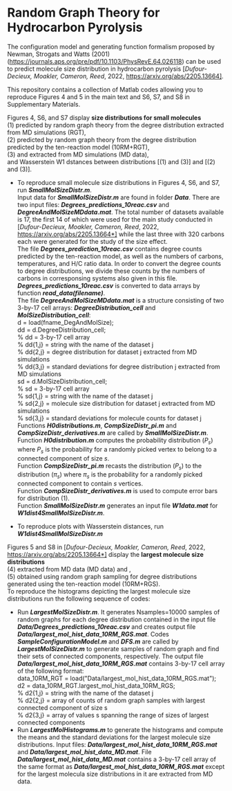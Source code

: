 # Random Graph Theory for Hydrocarbon Pyrolysis
The configuration model and generating function formalism proposed by Newman, Strogats and Watts (2001) 
(https://journals.aps.org/pre/pdf/10.1103/PhysRevE.64.026118)
can be used to predict molecule size distribution in hydrocarbon pyrolysis 
[*Dufour-Decieux, Moakler, Cameron, Reed*, 2022, https://arxiv.org/abs/2205.13664].

This repository contains a collection of Matlab codes allowing you to reproduce Figures 4 and 5 in the main text and S6, S7, and S8 in Supplementary Materials.

Figures 4, S6, and S7 display **size distributions for small molecules** <br>
(1) predicted by random graph theory from the degree distribution extracted from MD simulations (RGT), <br>
(2) predicted by random graph theory from the degree distribution predicted by the ten-reaction model (10RM+RGT),<br>
(3) and extracted from MD simulations (MD data),<br>
and Wasserstein W1 dstances between distributions [(1) and (3)] and [(2) and (3)].

* To reproduce small molecule size distributions in Figures 4, S6, and S7, run ***SmallMolSizeDistr.m***. <br>
Input data for ***SmallMolSizeDistr.m*** are found in folder ***Data***. There are two input files: ***Degrees_predictions_10reac.csv*** and ***DegreeAndMolSizeMDdata.mat***. The total number of datasets available is 17, the first 14 of which were used for the main study conducted in [*Dufour-Decieux, Moakler, Cameron, Reed*, 2022, https://arxiv.org/abs/2205.13664*] while the last three with 320 carbons each were generated for the study of the size effect.<br>
The file ***Degrees_prediction_10reac.csv*** contains degree counts predicted by the ten-reaction model, as well as  the numbers of carbons, temperatures, and H/C ratio data. In order to convert the degree counts to degree distributions, we divide these counts by the numbers of carbons in corresponsing systems also given in this file. ***Degrees_predictions_10reac.csv*** is converted to data arrays by function ***read_data(filename)***. <br>
The file ***DegreeAndMolSizeMDdata.mat*** is a structure consisting of two 3-by-17 cell arrays: ***DegreeDistribution_cell*** and ***MolSizeDistribution_cell***:<br>
d = load(fname_DegAndMolSize);<br>
dd = d.DegreeDistribution_cell;<br>
% dd = 3-by-17 cell array<br>
% dd{1,j} = string with the name of the dataset j<br>
% dd{2,j} = degree distribution for dataset j extracted from MD simulations<br>
% dd{3,j} = standard deviations for degree distribution j extracted from MD simulations<br>
sd = d.MolSizeDistribution_cell; <br>
% sd = 3-by-17 cell array <br>
% sd{1,j} = string with the name of the dataset j <br>
% sd{2,j} = molecule size distribution for dataset j extracted from MD simulations <br>
% sd{3,j} = standard deviations for molecule counts for dataset j  <br>
Functions ***H0distributions.m***, ***CompSizeDistr_pi.m*** and ***CompSizeDistr_derivatives.m*** are called by ***SmallMolSizeDistr.m***. <br>
Function ***H0distribution.m*** computes the probability distribution $(P_s)$ where $P_s$ is the probability for a randomly picked vertex to belong to a connected component of size $s$. <br>
Function ***CompSizeDistr_pi.m*** recasts the distribution $(P_s)$ to the distribution $(\pi_s)$ where $\pi_s$ is the probability for a randomly picked connected component to contain $s$ vertices. <br>
Function ***CompSizeDistr_derivatives.m*** is used to compute error bars for distribution (1). <br> 
Function ***SmallMolSizeDistr.m*** generates an input file ***W1data.mat*** for ***W1dist4SmallMolSizeDistr.m***. 

* To reproduce plots with Wasserstein distances, run ***W1dist4SmallMolSizeDistr.m***

Figures 5 and S8 in [*Dufour-Decieux, Moakler, Cameron, Reed*, 2022, https://arxiv.org/abs/2205.13664*] display the **largest molecule size distributions**<br> 
(4) extracted from MD data (MD data) and ,<br>
(5) obtained using random graph sampling for degree distributions generated using the ten-reaction model (10RM+RGS). <br>
To reproduce the histograms depicting the largest molecule size distributions run the following sequence of codes:<br>
* Run ***LargestMolSizeDistr.m***. It generates Nsamples=10000 samples of random graphs for each degree distribution contained in the input file ***Data/Degrees_predictions_10reac.csv*** and creates output file ***Data/largest_mol_hist_data_10RM_RGS.mat***. Codes ***SampleConfigurationModel.m*** and ***DFS.m*** are called by ***LargestMolSizeDistr.m*** to generate samples of random graph and find their sets of connected components, respectively. The output file ***Data/largest_mol_hist_data_10RM_RGS.mat*** contains 3-by-17 cell array of the following format: <br>
data_10RM_RGT = load("Data/largest_mol_hist_data_10RM_RGS.mat");
d2 = data_10RM_RGT.largest_mol_hist_data_10RM_RGS; <br>
% d2{1,j} = string with the name of the dataset j<br>
% d2{2,j} = array of counts of random graph samples with largest connected component of size s<br>
% d2{3,j} = array of values s spanning the range of sizes of largest connected components<br>
* Run ***LargestMolHistograms.m*** to generate the histograms and compute the means and the standard deviations for the largest molecule size distributions. Input files: ***Data/largest_mol_hist_data_10RM_RGS.mat*** and ***Data/largest_mol_hist_data_MD.mat***. File ***Data/largest_mol_hist_data_MD.mat*** contains a 3-by-17 cell array of the same format as ***Data/largest_mol_hist_data_10RM_RGS.mat*** except for the largest molecula size distributions in it are extracted from MD data.
